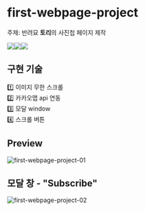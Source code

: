 # first-webpage-project

주제: 반려묘 **토리**의 사진첩 페이지 제작<br>

<img src="https://img.shields.io/badge/HTML-E34F26?style=for-the-badge&logo=HTML&logoColor=white"><img src="https://img.shields.io/badge/CSS-1572B6?style=for-the-badge&logo=CSS&logoColor=white"><img src="https://img.shields.io/badge/JavaScript-F7DF1E?style=for-the-badge&logo=JavaScript&logoColor=white">

## 구현 기술
1️⃣ 이미지 무한 스크롤<br>
2️⃣ 카카오맵 api 연동<br>
3️⃣ 모달 window<br>
4️⃣ 스크롤 버튼<br>

## Preview
![first-webpage-project-01](https://github.com/emitlight/first-webpage-project/assets/128894133/14f61acc-62c2-44bc-b9ae-977161e07761)
## 모달 창 - "Subscribe"
![first-webpage-project-02](https://github.com/emitlight/first-webpage-project/assets/128894133/1cb4c124-a3cc-4cd0-b088-ec9d8b316969)

